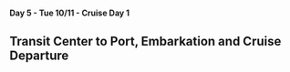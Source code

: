 #### Day 5 - Tue 10/11 - Cruise Day 1
## **Transit Center to Port, Embarkation and Cruise Departure**